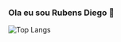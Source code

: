 ### Ola eu sou Rubens Diego 👋


![Top Langs](https://github-readme-stats.vercel.app/api/top-langs/?username=rdsdo100&layout=dark)

